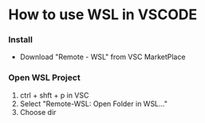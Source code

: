 # How to use WSL in VSCODE

### Install
+ Download "Remote - WSL" from VSC MarketPlace

### Open WSL Project
1. ctrl + shft + p in VSC
2. Select "Remote-WSL: Open Folder in WSL..."
3. Choose dir
